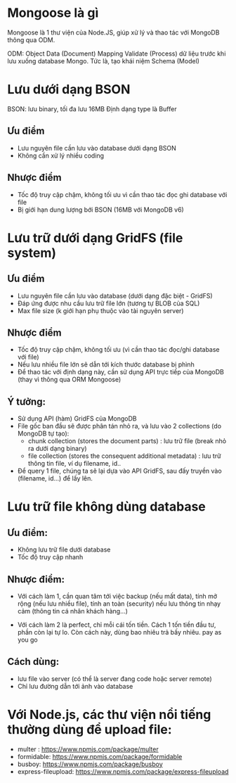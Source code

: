 # Mongoose là gì
Mongoose là 1 thư viện của Node.JS, giúp xử lý và thao tác với MongoDB thông qua ODM.

ODM: Object Data (Document) Mapping
Validate (Process) dữ liệu trước khi lưu xuống database Mongo. Tức là, tạo khái niệm Schema (Model)

# Lưu dưới dạng BSON 
BSON: lưu binary, tối đa lưu 16MB
Định dạng type là Buffer

## Ưu điểm
- Lưu nguyên file cần lưu vào database dưới dạng BSON
- Không cần xử lý nhiều coding

## Nhược điểm
- Tốc độ truy cập chậm, không tối ưu vì cần thao tác đọc ghi database với file
- Bị giới hạn dung lượng bới BSON (16MB với MongoDB v6)


# Lưu trữ dưới dạng GridFS (file system)

## Ưu điểm
- Lưu nguyên file cần lưu vào database (dưới dạng đặc biệt - GridFS)
- Đáp ứng được nhu cầu lưu trữ file lớn (tương tự BLOB của SQL)
- Max file size (k giới hạn phụ thuộc vào tài nguyên server)

## Nhược điểm
- Tốc độ truy cập chậm, không tối ưu (vì cần thao tác đọc/ghi database với file)
- Nếu lưu nhiều file lớn sẽ dẫn tới kích thước database bị phình
- Để thao tác với định dạng này, cần sử dụng API trực tiếp của MongoDB (thay vì thông qua ORM Mongoose)

## Ý tưởng:
- Sử dụng API (hàm) GridFS của MongoDB
- File gốc ban đầu sẽ được phân tán nhỏ ra, và lưu vào 2 collections (do MongoDB tự tạo):
    + chunk collection (stores the document parts) : lưu trữ file (break nhỏ ra dưới dạng binary)
    + file collection (stores the consequent additional metadata) : lưu trữ thông tin file, ví dụ filename, id..
- Để query 1 file, chúng ta sẽ lại dựa vào API GridFS, sau đấy truyền vào (filename, id...) để lấy lên.


# Lưu trữ file không dùng database

## Ưu điểm:
- Không lưu trữ file dưới database
- Tốc độ truy cập nhanh

## Nhược điểm:
- Với cách làm 1, cần quan tâm tới việc backup (nếu mất data), tính mở rộng (nếu lưu nhiều file), tính an toàn (security)
nếu lưu thông tin nhạy cảm (thông tin cá nhân khách hàng...)

- Với cách làm 2 là perfect, chỉ mỗi cái tốn tiền. Cách 1 tốn tiền đầu tư, phần còn lại tự lo.
Còn cách này, dùng bao nhiêu trả bấy nhiêu. pay as you go

## Cách dùng:
- lưu file vào server (có thể là server đang code hoặc server remote)
- Chỉ lưu đường dẫn tới ảnh vào database

# Với Node.js, các thư viện nổi tiếng thường dùng để upload file:
+ multer : https://www.npmjs.com/package/multer
+ formidable: https://www.npmjs.com/package/formidable
+ busboy: https://www.npmjs.com/package/busboy
+ express-fileupload: https://www.npmjs.com/package/express-fileupload
